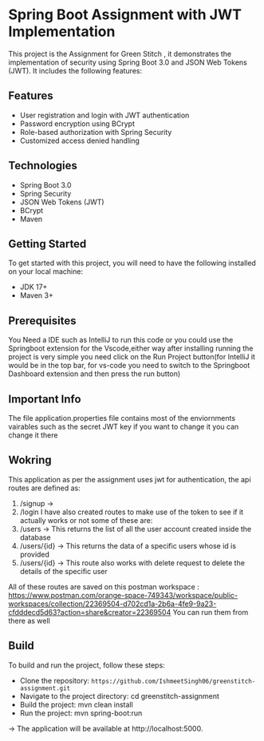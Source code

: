 # Spring Boot Assignment with JWT Implementation
This project is the Assignment for Green Stitch , it demonstrates the implementation of security using Spring Boot 3.0 and JSON Web Tokens (JWT). It includes the following features:

## Features
* User registration and login with JWT authentication
* Password encryption using BCrypt
* Role-based authorization with Spring Security
* Customized access denied handling

## Technologies
* Spring Boot 3.0
* Spring Security
* JSON Web Tokens (JWT)
* BCrypt
* Maven
 
## Getting Started
To get started with this project, you will need to have the following installed on your local machine:

* JDK 17+
* Maven 3+

## Prerequisites
You Need a IDE such as IntelliJ to run this code or you could use the Springboot extension for the Vscode,either way after installing running the project is very simple you need click on the Run Project button(for IntelliJ it would be in the top bar, for vs-code you need to switch to the Springboot Dashboard extension and then press the run button)

## Important Info
The file application.properties file contains most of the enviornments vairables such as the secret JWT key if you want to change it you can change it there

## Wokring
This application as per the assignment uses jwt for authentication, the api routes are defined as:
1. /signup -> 
2. /login
I have also created routes to make use of the token to see if it actually works or not some of these are:
1. /users -> This returns the list of all the user account created inside the database
2. /users/{id} -> This returns the data of a specific users whose id is provided
3. /users/{id} -> This route also works with delete request to delete the details of the specific user

All of these routes are saved on this postman workspace : https://www.postman.com/orange-space-749343/workspace/public-workspaces/collection/22369504-d702cd1a-2b6a-4fe9-9a23-cfdddecd5d63?action=share&creator=22369504
You can run them from there as well

## Build
To build and run the project, follow these steps:

* Clone the repository: `https://github.com/IshmeetSingh06/greenstitch-assignment.git`
* Navigate to the project directory: cd greenstitch-assignment
* Build the project: mvn clean install
* Run the project: mvn spring-boot:run 

-> The application will be available at http://localhost:5000.

